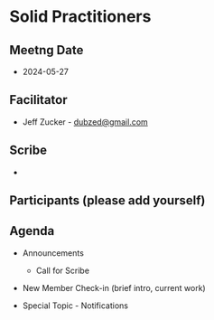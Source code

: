 # Solid Practitioners

## Meetng Date
* 2024-05-27

## Facilitator 
* Jeff Zucker - dubzed@gmail.com

## Scribe
* 

## Participants (please add yourself)

## Agenda

* Announcements
    * Call for Scribe

* New Member Check-in (brief intro, current work)  

* Special Topic - Notifications
